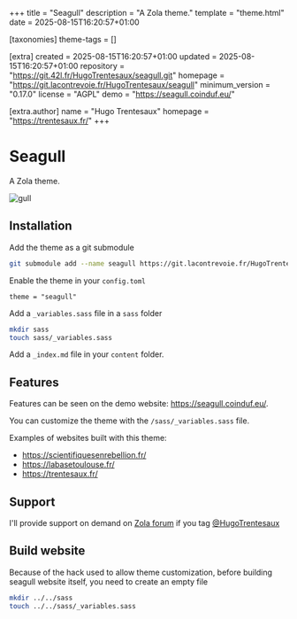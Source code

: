 
+++
title = "Seagull"
description = "A Zola theme."
template = "theme.html"
date = 2025-08-15T16:20:57+01:00

[taxonomies]
theme-tags = []

[extra]
created = 2025-08-15T16:20:57+01:00
updated = 2025-08-15T16:20:57+01:00
repository = "https://git.42l.fr/HugoTrentesaux/seagull.git"
homepage = "https://git.lacontrevoie.fr/HugoTrentesaux/seagull"
minimum_version = "0.17.0"
license = "AGPL"
demo = "https://seagull.coinduf.eu/"

[extra.author]
name = "Hugo Trentesaux"
homepage = "https://trentesaux.fr/"
+++        

# Seagull

A Zola theme.

![gull](./static/img/gull_rect.svg)

## Installation

Add the theme as a git submodule

```bash
git submodule add --name seagull https://git.lacontrevoie.fr/HugoTrentesaux/seagull.git themes/seagull
```

Enable the theme in your `config.toml`

```
theme = "seagull"
```

Add a `_variables.sass` file in a `sass` folder

```sh
mkdir sass
touch sass/_variables.sass
```

Add a `_index.md` file in your `content` folder.

## Features

Features can be seen on the demo website: https://seagull.coinduf.eu/.

You can customize the theme with the `/sass/_variables.sass` file.

Examples of websites built with this theme:

- https://scientifiquesenrebellion.fr/
- https://labasetoulouse.fr/
- https://trentesaux.fr/

## Support

I'll provide support on demand on [Zola forum](https://zola.discourse.group/) if you tag [@HugoTrentesaux](https://zola.discourse.group/u/hugotrentesaux/summary)

## Build website

Because of the hack used to allow theme customization, before building seagull website itself, you need to create an empty file

```sh
mkdir ../../sass
touch ../../sass/_variables.sass
```
        
